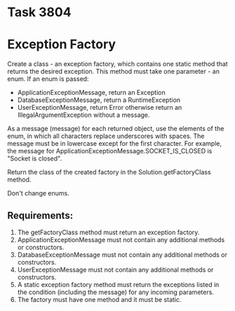 # Task 3804
# Exception Factory

Create a class - an exception factory, which contains one static method that returns the desired exception.
This method must take one parameter - an enum.
If an enum is passed:
* ApplicationExceptionMessage, return an Exception
* DatabaseExceptionMessage, return a RuntimeException
* UserExceptionMessage, return Error
otherwise return an IllegalArgumentException without a message.

As a message (message) for each returned object, use the elements of the enum, in which all characters
replace underscores with spaces. The message must be in lowercase except for the first character.
For example, the message for ApplicationExceptionMessage.SOCKET_IS_CLOSED is "Socket is closed".

Return the class of the created factory in the Solution.getFactoryClass method.

Don't change enums.


## Requirements:
1. The getFactoryClass method must return an exception factory.
2. ApplicationExceptionMessage must not contain any additional methods or constructors.
3. DatabaseExceptionMessage must not contain any additional methods or constructors.
4. UserExceptionMessage must not contain any additional methods or constructors.
5. A static exception factory method must return the exceptions listed in the condition (including the message) 
	for any incoming parameters.
6. The factory must have one method and it must be static.
